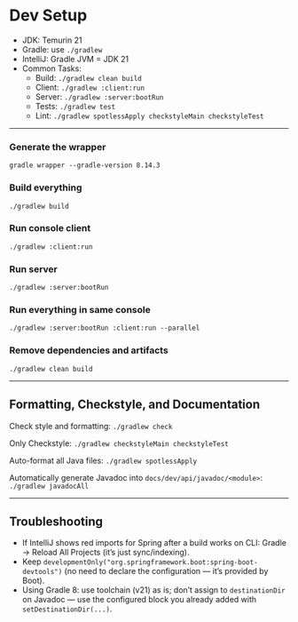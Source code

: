 # Dev Setup

- JDK: Temurin 21
- Gradle: use `./gradlew`
- IntelliJ: Gradle JVM = JDK 21
- Common Tasks:
  - Build: `./gradlew clean build`
  - Client: `./gradlew :client:run`
  - Server: `./gradlew :server:bootRun`
  - Tests: `./gradlew test`
  - Lint: `./gradlew spotlessApply checkstyleMain checkstyleTest`

---

### Generate the wrapper
```gradle wrapper --gradle-version 8.14.3```

### Build everything
```./gradlew build```

### Run console client
```./gradlew :client:run```

### Run server
```./gradlew :server:bootRun```

### Run everything in same console
```./gradlew :server:bootRun :client:run --parallel```

### Remove dependencies and artifacts
```./gradlew clean build```

---

## Formatting, Checkstyle, and Documentation
Check style and formatting: ```./gradlew check```

Only Checkstyle: ```./gradlew checkstyleMain checkstyleTest```

Auto-format all Java files: ```./gradlew spotlessApply```

Automatically generate Javadoc into `docs/dev/api/javadoc/<module>`: ```./gradlew javadocAll```

---

## Troubleshooting

- If IntelliJ shows red imports for Spring after a build works on CLI: Gradle → Reload All Projects (it’s just sync/indexing).
- Keep `developmentOnly("org.springframework.boot:spring-boot-devtools")` (no need to declare the configuration — it’s provided by Boot).
- Using Gradle 8: use toolchain (v21) as is; don’t assign to `destinationDir` on Javadoc — use the configured block you already added with `setDestinationDir(...)`.
